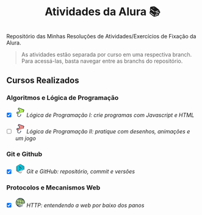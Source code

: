 # <p align="center"> Atividades da Alura &#x1F4DA; </p> #

Repositório das Minhas Resoluções de Atividades/Exercícios de Fixação da Alura.

> As atividades estão separada por curso em uma respectiva branch. Para acessá-las, basta navegar entre as branchs do repositório.

## Cursos Realizados ##

### Algoritmos e Lógica de Programação ###

- [x] <img src="images/logica-de-programacao-I.svg" width="25px"> *Lógica de Programação I: crie programas com Javascript e HTML*

- [ ] <img src="images/logica-de-programacao-II.svg" width="25px"> *Lógica de Programação II: pratique com desenhos, animações e um jogo*

### Git e Github ###

- [x] <img src="images/git-github-basico.svg" width="25px"> *Git e GitHub: repositório, commit e versões*

### Protocolos e Mecanismos Web ###
- [x] <img src="images/http-fundamentos.svg" width="25px"> *HTTP: entendendo a web por baixo dos panos*

